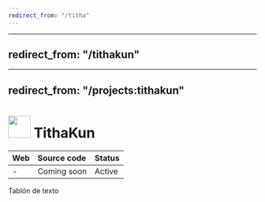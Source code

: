 ```yaml
---
redirect_from: "/titha"
---
```

---
redirect_from: "/tithakun"
---
---
redirect_from: "/projects:tithakun"
---

# <img width="45px" src="https://titha.beikvar.repl.co/img/logo.png" style="image-rendering:pixelated"> TithaKun

|Web|Source code|Status|
|:--|:--|:--|
|-|Coming soon|Active|

Tablón de texto
